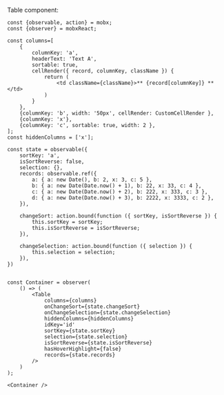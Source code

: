 Table component:

    const {observable, action} = mobx;
    const {observer} = mobxReact;
  
    const columns=[
        {
            columnKey: 'a', 
            headerText: 'Text A', 
            sortable: true,
            cellRender({ record, columnKey, className }) {
                return (
                    <td className={className}>** {record[columnKey]} **</td>
                )
            } 
        },
        {columnKey: 'b', width: '50px', cellRender: CustomCellRender },
        {columnKey: 'x'},
        {columnKey: 'c', sortable: true, width: 2 },
    ];
    const hiddenColumns = ['x'];
  
    const state = observable({
        sortKey: 'a',
        isSortReverse: false,
        selection: {},
        records: observable.ref({
            a: { a: new Date(), b: 2, x: 3, c: 5 },
            b: { a: new Date(Date.now() + 1), b: 22, x: 33, c: 4 },
            c: { a: new Date(Date.now() + 2), b: 222, x: 333, c: 3 },
            d: { a: new Date(Date.now() + 3), b: 2222, x: 3333, c: 2 },
        }),
        
        changeSort: action.bound(function ({ sortKey, isSortReverse }) {
            this.sortKey = sortKey;
            this.isSortReverse = isSortReverse;
        }),
        
        changeSelection: action.bound(function ({ selection }) {
            this.selection = selection;
        }),
    })
 
    
    const Container = observer(
        () => (
            <Table
                columns={columns}
                onChangeSort={state.changeSort}
                onChangeSelection={state.changeSelection}
                hiddenColumns={hiddenColumns}
                idKey='id'
                sortKey={state.sortKey}
                selection={state.selection}
                isSortReverse={state.isSortReverse}
                hasHoverHighlight={false}
                records={state.records}
            />
        )
    );
    
    <Container />
    
